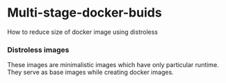 # Multi-stage-docker-buids
How to reduce size of docker image using distroless

### Distroless images
These images are minimalistic images which have only particular runtime. They serve as base images while creating docker images.


